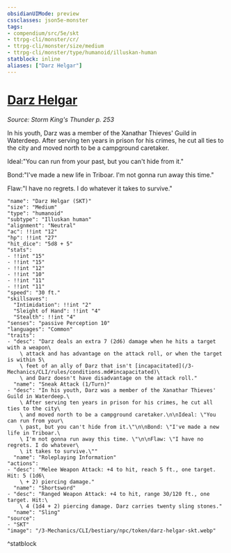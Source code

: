 ```yaml
---
obsidianUIMode: preview
cssclasses: json5e-monster
tags:
- compendium/src/5e/skt
- ttrpg-cli/monster/cr/
- ttrpg-cli/monster/size/medium
- ttrpg-cli/monster/type/humanoid/illuskan-human
statblock: inline
aliases: ["Darz Helgar"]
---
```

# [Darz Helgar](3-Mechanics\CLI\bestiary\npc/darz-helgar-skt.md)
*Source: Storm King's Thunder p. 253*  

In his youth, Darz was a member of the Xanathar Thieves' Guild in Waterdeep. After serving ten years in prison for his crimes, he cut all ties to the city and moved north to be a campground caretaker.

Ideal:"You can run from your past, but you can't hide from it."

Bond:"I've made a new life in Triboar. I'm not gonna run away this time."

Flaw:"I have no regrets. I do whatever it takes to survive."

```statblock
"name": "Darz Helgar (SKT)"
"size": "Medium"
"type": "humanoid"
"subtype": "Illuskan human"
"alignment": "Neutral"
"ac": !!int "12"
"hp": !!int "27"
"hit_dice": "5d8 + 5"
"stats":
- !!int "15"
- !!int "15"
- !!int "12"
- !!int "10"
- !!int "11"
- !!int "11"
"speed": "30 ft."
"skillsaves":
  "Intimidation": !!int "2"
  "Sleight of Hand": !!int "4"
  "Stealth": !!int "4"
"senses": "passive Perception 10"
"languages": "Common"
"traits":
- "desc": "Darz deals an extra 7 (2d6) damage when he hits a target with a weapon\
    \ attack and has advantage on the attack roll, or when the target is within 5\
    \ feet of an ally of Darz that isn't [incapacitated](/3-Mechanics/CLI/rules/conditions.md#incapacitated)\
    \ and Darz doesn't have disadvantage on the attack roll."
  "name": "Sneak Attack (1/Turn)"
- "desc": "In his youth, Darz was a member of the Xanathar Thieves' Guild in Waterdeep.\
    \ After serving ten years in prison for his crimes, he cut all ties to the city\
    \ and moved north to be a campground caretaker.\n\nIdeal: \"You can run from your\
    \ past, but you can't hide from it.\"\n\nBond: \"I've made a new life in Triboar.\
    \ I'm not gonna run away this time. \"\n\nFlaw: \"I have no regrets. I do whatever\
    \ it takes to survive.\""
  "name": "Roleplaying Information"
"actions":
- "desc": "Melee Weapon Attack: +4 to hit, reach 5 ft., one target. Hit: 5 (1d6\
    \ + 2) piercing damage."
  "name": "Shortsword"
- "desc": "Ranged Weapon Attack: +4 to hit, range 30/120 ft., one target. Hit:\
    \ 4 (1d4 + 2) piercing damage. Darz carries twenty sling stones."
  "name": "Sling"
"source":
- "SKT"
"image": "/3-Mechanics/CLI/bestiary/npc/token/darz-helgar-skt.webp"
```
^statblock